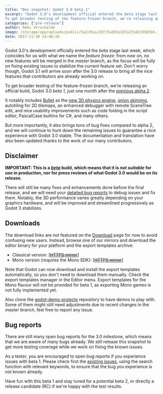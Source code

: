 ```yaml
---
title: "Dev snapshot: Godot 3.0 beta 1"
excerpt: "Godot 3.0's development official entered the beta stage last week, which coincides for us with what we name the feature freeze: from now on, no new features will be merged in the master branch, as the focus will be fully on fixing existing issues to stabilize the current feature set.
To get broader testing of the feature-frozen branch, we're releasing an official build, Godot 3.0 beta 1, just one month after the previous alpha 2."
categories: ["pre-release"]
author: Rémi Verschelde
image: /storage/app/uploads/public/5a2/01a/2d7/5a201a2d7a27e423350304.jpg
date: 2017-11-30 14:48:18
---
```


Godot 3.0's development officially entered the *beta* stage last week, which coincides for us with what we name the *feature freeze*: from now on, no new features will be merged in the *master* branch, as the focus will be fully on fixing existing issues to stabilize the current feature set.
Don't worry though, Godot 3.1 will arrive soon after the 3.0 release to bring all the nice features that contributors are already working on.

To get broader testing of the feature-frozen branch, we're releasing an official build, Godot 3.0 *beta 1*, just one month after the [previous alpha 2](/article/dev-snapshot-godot-3-0-alpha-2).

It notably includes [Bullet](http://bulletphysics.org) as the [new 3D physics engine](/article/godot-30-switches-bullet-3-physics), [onion skinning](/article/introducing-onion-skinning-godot-game-engine), autotiling for 2D tilemaps, an enhanced debugger with remote SceneTree edit, and nice usability improvements such as code folding in the script editor, PascalCase builtins for C#, and many others.

But more importantly, it also brings tons of bug fixes compared to alpha 2, and we will continue to hunt down the remaining issues to guarantee a nice experience with Godot 3.0 stable. The documentation and translation have also been updated thanks to the work of our many contributors.

## Disclaimer

**IMPORTANT: This is a *[beta](https://en.wikipedia.org/wiki/Software_release_life_cycle#Beta)* build, which means that it is *not suitable* for use in production, nor for press reviews of what Godot 3.0 would be on its release.**

There will still be many fixes and enhancements done before the final release, and we will need your [detailed bug reports](https://github.com/godotengine/godot/issues) to debug issues and fix them. Notably, the 3D performance varies greatly depending on your graphics hardware, and will be improved and streamlined progressively as Godot 3 stabilizes.

## Downloads

The download links are not featured on the [Download](/download) page for now to avoid confusing new users. Instead, browse one of our mirrors and download the editor binary for your platform and the export templates archive:

- Classical version: [[~~HTTPS mirror~~](https://github.com/godotengine/godot-builds/releases/3.0-beta1)]
- Mono version (requires the Mono SDK): [[~~HTTPS mirror~~](https://github.com/godotengine/godot-builds/releases/3.0-beta1)]

Note that Godot can now download and install the export templates automatically, so you don't need to download them manually. Check the export templates manager in the Editor menu.
Export templates for the Mono flavour will not be provided for beta 1, as exporting Mono games is not fully implemented yet.

Also clone the [godot-demo-projects](https://github.com/godotengine/godot-demo-projects/) repository to have demos to play with. Some of them might still need adjustments due to recent changes in the *master* branch, feel free to report any issue.

## Bug reports

There are still many open bug reports for the 3.0 milestone, which means that we are aware of many bugs already. We still release this snapshot to get more testing coverage while we work on fixing the known issues.

As a tester, you are encouraged to open bug reports if you experience issues with beta 1. Please check first the [existing issues](https://github.com/godotengine/godot/issues), using the search function with relevant keywords, to ensure that the bug you experience is not known already.

Have fun with this beta 1 and stay tuned for a potential beta 2, or directly a release candidate (RC) if we're happy with the test results.
